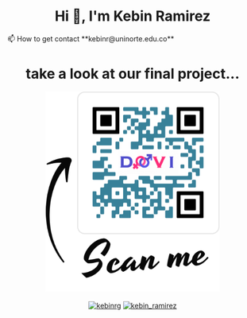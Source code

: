 <h1 align="center">Hi 👋, I'm Kebin Ramirez </h1>
📫 How to get contact **kebinr@uninorte.edu.co**
<h1 align="center">take a look at our final project... </h1>
<p align="center">
  <img src="https://github.com/kebinRamirez/kebinRamirez/blob/main/DOVISCAN.png" width="350" title="DOVI">
</p>
<p align="center">
<a href="https://twitter.com/kebinrg" target="blank"><img align="center" src="https://cdn.jsdelivr.net/npm/simple-icons@3.0.1/icons/twitter.svg" alt="kebinrg" height="20" width="20" /></a>
<a href="https://www.instagram.com/kebin_ramirez/?hl=es-la" target="blank"><img align="center" src="https://cdn.jsdelivr.net/npm/simple-icons@3.0.1/icons/instagram.svg" alt="kebin_ramirez" height="20" width="20" /></a>
</p>




